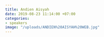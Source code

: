 ```yaml
---
title: Andien Aisyah
date: 2019-08-23 11:14:00 +07:00
categories:
- speakers
image: "/uploads/ANDIEN%20AISYAH%20WEB.jpg"
---
```


